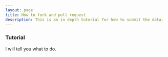 ```yaml
---
layout: page
title: How to fork and pull request
description: This is an in depth tutorial for how to submit the data.
---
```


### Tutorial

I will tell you what to do. 
